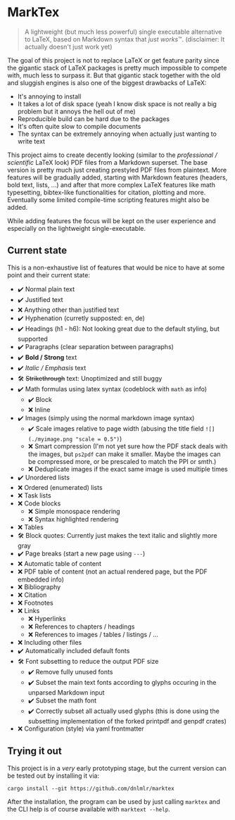 # MarkTex

> A lightweight (but much less powerful) single executable alternative to LaTeX, based on Markdown syntax that *just works*™. (disclaimer: It actually doesn't just work yet)

The goal of this project is not to replace LaTeX or get feature parity since the gigantic stack of LaTeX packages is pretty much impossible to compete with, much less to surpass it. But that gigantic stack together with the old and sluggish engines is also one of the biggest drawbacks of LaTeX:
- It's annoying to install
- It takes a lot of disk space (yeah I know disk space is not really a big problem but it annoys the hell out of me)
- Reproducible build can be hard due to the packages
- It's often quite slow to compile documents
- The syntax can be extremely annoying when actually just wanting to write text

This project aims to create decently looking (similar to the *professional / scientific* LaTeX look) PDF files from a Markdown superset. The base version is pretty much just creating prestyled PDF files from plaintext. More features will be gradually added, starting with Markdown features (headers, bold text, lists, ...) and after that more complex LaTeX features like math typesetting, bibtex-like functionalities for citation, plotting and more. Eventually some limited compile-time scripting features might also be added.

While adding features the focus will be kept on the user experience and especially on the lightweight single-executable. 

## Current state

This is a non-exhaustive list of features that would be nice to have at some point and their current state:

- ✔️ Normal plain text
- ✔️ Justified text
- ❌ Anything other than justified text
- ✔️ Hyphenation (curretly supposted: en, de)
- ✔️ Headings (h1 - h6): Not looking great due to the default styling, but supported
- ✔️ Paragraphs (clear separation between paragraphs)
- ✔️ **Bold / Strong** text 
- ✔️ *Italic / Emphasis* text
- 🛠️ ~~Strikethrough~~ text: Unoptimized and still buggy
- ✔️ Math formulas using latex syntax (codeblock with `math` as info)
  - ✔️ Block
  - ❌ Inline
- ✔️ Images (simply using the normal markdown image syntax)
  - ✔️ Scale images relative to page width (abusing the title field `![](./myimage.png "scale = 0.5")`)
  - ❌ Smart compression (I'm not yet sure how the PDF stack deals with the images, but `ps2pdf` can make it smaller. Maybe the images can be compressed more, or be prescaled to match the PPI or smth.)
  - ❌ Deduplicate images if the exact same image is used multiple times
- ✔️ Unordered lists
- ❌ Ordered (enumerated) lists
- ❌ Task lists
- ❌ Code blocks
  - ❌ Simple monospace rendering
  - ❌ Syntax highlighted rendering
- ❌ Tables
- 🛠️ Block quotes: Currently just makes the text italic and slightly more gray
- ✔️ Page breaks (start a new page using `---`)
- ❌ Automatic table of content
- ❌ PDF table of content (not an actual rendered page, but the PDF embedded info)
- ❌ Bibliography
- ❌ Citation
- ❌ Footnotes
- ❌ Links
  - ❌ Hyperlinks
  - ❌ References to chapters / headings
  - ❌ References to images / tables / listings / ...
- ❌ Including other files
- ✔️ Automatically included default fonts
- 🛠️ Font subsetting to reduce the output PDF size
  - ✔️ Remove fully unused fonts
  - ✔️ Subset the main text fonts according to glyphs occuring in the unparsed Markdown input
  - ✔️ Subset the math font
  - ✔️ Correctly subset all actually used glyphs (this is done using the subsetting implementation of the forked printpdf and genpdf crates)
- ❌ Configuration (style) via yaml frontmatter

## Trying it out

This project is in a *very* early prototyping stage, but the current version can be tested out by installing it via: 
```
cargo install --git https://github.com/dnlmlr/marktex
```

After the installation, the program can be used by just calling `marktex` and the CLI help is of course available with `marktext --help`.

